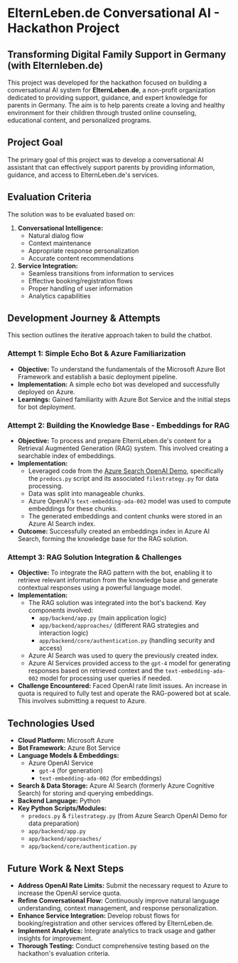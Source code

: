 # ElternLeben.de Conversational AI - Hackathon Project

## Transforming Digital Family Support in Germany (with Elternleben.de)

This project was developed for the hackathon focused on building a conversational AI system for **ElternLeben.de**, a non-profit organization dedicated to providing support, guidance, and expert knowledge for parents in Germany. The aim is to help parents create a loving and healthy environment for their children through trusted online counseling, educational content, and personalized programs.

## Project Goal

The primary goal of this project was to develop a conversational AI assistant that can effectively support parents by providing information, guidance, and access to ElternLeben.de's services.

## Evaluation Criteria

The solution was to be evaluated based on:

1.  **Conversational Intelligence:**
    * Natural dialog flow
    * Context maintenance
    * Appropriate response personalization
    * Accurate content recommendations
2.  **Service Integration:**
    * Seamless transitions from information to services
    * Effective booking/registration flows
    * Proper handling of user information
    * Analytics capabilities

## Development Journey & Attempts

This section outlines the iterative approach taken to build the chatbot.

### Attempt 1: Simple Echo Bot & Azure Familiarization

* **Objective:** To understand the fundamentals of the Microsoft Azure Bot Framework and establish a basic deployment pipeline.
* **Implementation:** A simple echo bot was developed and successfully deployed on Azure.
* **Learnings:** Gained familiarity with Azure Bot Service and the initial steps for bot deployment.

### Attempt 2: Building the Knowledge Base - Embeddings for RAG

* **Objective:** To process and prepare ElternLeben.de's content for a Retrieval Augmented Generation (RAG) system. This involved creating a searchable index of embeddings.
* **Implementation:**
    * Leveraged code from the [Azure Search OpenAI Demo](https://github.com/Azure-Samples/azure-search-openai-demo), specifically the `predocs.py` script and its associated `filestrategy.py` for data processing.
    * Data was split into manageable chunks.
    * Azure OpenAI's `text-embedding-ada-002` model was used to compute embeddings for these chunks.
    * The generated embeddings and content chunks were stored in an Azure AI Search index.
* **Outcome:** Successfully created an embeddings index in Azure AI Search, forming the knowledge base for the RAG solution.

### Attempt 3: RAG Solution Integration & Challenges

* **Objective:** To integrate the RAG pattern with the bot, enabling it to retrieve relevant information from the knowledge base and generate contextual responses using a powerful language model.
* **Implementation:**
    * The RAG solution was integrated into the bot's backend. Key components involved:
        * `app/backend/app.py` (main application logic)
        * `app/backend/approaches/` (different RAG strategies and interaction logic)
        * `app/backend/core/authentication.py` (handling security and access)
    * Azure AI Search was used to query the previously created index.
    * Azure AI Services provided access to the `gpt-4` model for generating responses based on retrieved context and the `text-embedding-ada-002` model for processing user queries if needed.
* **Challenge Encountered:** Faced OpenAI rate limit issues. An increase in quota is required to fully test and operate the RAG-powered bot at scale. This involves submitting a request to Azure.

## Technologies Used

* **Cloud Platform:** Microsoft Azure
* **Bot Framework:** Azure Bot Service
* **Language Models & Embeddings:**
    * Azure OpenAI Service
        * `gpt-4` (for generation)
        * `text-embedding-ada-002` (for embeddings)
* **Search & Data Storage:** Azure AI Search (formerly Azure Cognitive Search) for storing and querying embeddings.
* **Backend Language:** Python
* **Key Python Scripts/Modules:**
    * `predocs.py` & `filestrategy.py` (from Azure Search OpenAI Demo for data preparation)
    * `app/backend/app.py`
    * `app/backend/approaches/`
    * `app/backend/core/authentication.py`

## Future Work & Next Steps

* **Address OpenAI Rate Limits:** Submit the necessary request to Azure to increase the OpenAI service quota.
* **Refine Conversational Flow:** Continuously improve natural language understanding, context management, and response personalization.
* **Enhance Service Integration:** Develop robust flows for booking/registration and other services offered by ElternLeben.de.
* **Implement Analytics:** Integrate analytics to track usage and gather insights for improvement.
* **Thorough Testing:** Conduct comprehensive testing based on the hackathon's evaluation criteria.

